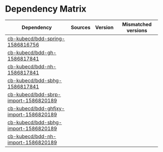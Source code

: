 # Dependency Matrix

Dependency | Sources | Version | Mismatched versions
---------- | ------- | ------- | -------------------
[cb-kubecd/bdd-spring-1586816756](https://github.com/cb-kubecd/bdd-spring-1586816756.git) |  | []() | 
[cb-kubecd/bdd-gh-1586817841](https://github.com/cb-kubecd/bdd-gh-1586817841.git) |  | []() | 
[cb-kubecd/bdd-nh-1586817841](https://github.com/cb-kubecd/bdd-nh-1586817841.git) |  | []() | 
[cb-kubecd/bdd-sbhg-1586817841](https://github.com/cb-kubecd/bdd-sbhg-1586817841.git) |  | []() | 
[cb-kubecd/bdd-sbrp-import-1586820189](https://github.com/cb-kubecd/bdd-sbrp-import-1586820189.git) |  | []() | 
[cb-kubecd/bdd-ghfjxy-import-1586820189](https://github.com/cb-kubecd/bdd-ghfjxy-import-1586820189.git) |  | []() | 
[cb-kubecd/bdd-sbhg-import-1586820189](https://github.com/cb-kubecd/bdd-sbhg-import-1586820189.git) |  | []() | 
[cb-kubecd/bdd-nh-import-1586820189](https://github.com/cb-kubecd/bdd-nh-import-1586820189.git) |  | []() | 

